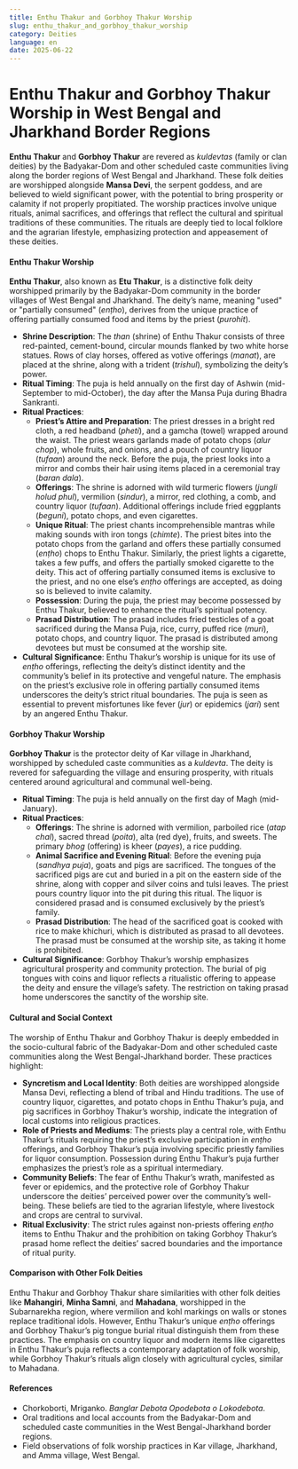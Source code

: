 ```yaml
---
title: Enthu Thakur and Gorbhoy Thakur Worship
slug: enthu_thakur_and_gorbhoy_thakur_worship
category: Deities
language: en
date: 2025-06-22
---
```


# Enthu Thakur and Gorbhoy Thakur Worship in West Bengal and Jharkhand Border Regions

**Enthu Thakur** and **Gorbhoy Thakur** are revered as *kuldevtas* (family or clan deities) by the Badyakar-Dom and other scheduled caste communities living along the border regions of West Bengal and Jharkhand. These folk deities are worshipped alongside **Mansa Devi**, the serpent goddess, and are believed to wield significant power, with the potential to bring prosperity or calamity if not properly propitiated. The worship practices involve unique rituals, animal sacrifices, and offerings that reflect the cultural and spiritual traditions of these communities. The rituals are deeply tied to local folklore and the agrarian lifestyle, emphasizing protection and appeasement of these deities.

#### Enthu Thakur Worship
**Enthu Thakur**, also known as **Etu Thakur**, is a distinctive folk deity worshipped primarily by the Badyakar-Dom community in the border villages of West Bengal and Jharkhand. The deity’s name, meaning "used" or "partially consumed" (*enṭho*), derives from the unique practice of offering partially consumed food and items by the priest (*purohit*).

- **Shrine Description**: The *than* (shrine) of Enthu Thakur consists of three red-painted, cement-bound, circular mounds flanked by two white horse statues. Rows of clay horses, offered as votive offerings (*manat*), are placed at the shrine, along with a trident (*trishul*), symbolizing the deity’s power.
- **Ritual Timing**: The puja is held annually on the first day of Ashwin (mid-September to mid-October), the day after the Mansa Puja during Bhadra Sankranti.
- **Ritual Practices**:
  - **Priest’s Attire and Preparation**: The priest dresses in a bright red cloth, a red headband (*pheti*), and a gamcha (towel) wrapped around the waist. The priest wears garlands made of potato chops (*alur chop*), whole fruits, and onions, and a pouch of country liquor (*tufaan*) around the neck. Before the puja, the priest looks into a mirror and combs their hair using items placed in a ceremonial tray (*baran dala*).
  - **Offerings**: The shrine is adorned with wild turmeric flowers (*jungli holud phul*), vermilion (*sindur*), a mirror, red clothing, a comb, and country liquor (*tufaan*). Additional offerings include fried eggplants (*beguni*), potato chops, and even cigarettes.
  - **Unique Ritual**: The priest chants incomprehensible mantras while making sounds with iron tongs (*chimte*). The priest bites into the potato chops from the garland and offers these partially consumed (*enṭho*) chops to Enthu Thakur. Similarly, the priest lights a cigarette, takes a few puffs, and offers the partially smoked cigarette to the deity. This act of offering partially consumed items is exclusive to the priest, and no one else’s *enṭho* offerings are accepted, as doing so is believed to invite calamity.
  - **Possession**: During the puja, the priest may become possessed by Enthu Thakur, believed to enhance the ritual’s spiritual potency.
  - **Prasad Distribution**: The prasad includes fried testicles of a goat sacrificed during the Mansa Puja, rice, curry, puffed rice (*muri*), potato chops, and country liquor. The prasad is distributed among devotees but must be consumed at the worship site.
- **Cultural Significance**: Enthu Thakur’s worship is unique for its use of *enṭho* offerings, reflecting the deity’s distinct identity and the community’s belief in its protective and vengeful nature. The emphasis on the priest’s exclusive role in offering partially consumed items underscores the deity’s strict ritual boundaries. The puja is seen as essential to prevent misfortunes like fever (*jur*) or epidemics (*jari*) sent by an angered Enthu Thakur.

#### Gorbhoy Thakur Worship
**Gorbhoy Thakur** is the protector deity of Kar village in Jharkhand, worshipped by scheduled caste communities as a *kuldevta*. The deity is revered for safeguarding the village and ensuring prosperity, with rituals centered around agricultural and communal well-being.

- **Ritual Timing**: The puja is held annually on the first day of Magh (mid-January).
- **Ritual Practices**:
  - **Offerings**: The shrine is adorned with vermilion, parboiled rice (*atap chal*), sacred thread (*poita*), alta (red dye), fruits, and sweets. The primary *bhog* (offering) is kheer (*payes*), a rice pudding.
  - **Animal Sacrifice and Evening Ritual**: Before the evening puja (*sandhya puja*), goats and pigs are sacrificed. The tongues of the sacrificed pigs are cut and buried in a pit on the eastern side of the shrine, along with copper and silver coins and tulsi leaves. The priest pours country liquor into the pit during this ritual. The liquor is considered prasad and is consumed exclusively by the priest’s family.
  - **Prasad Distribution**: The head of the sacrificed goat is cooked with rice to make khichuri, which is distributed as prasad to all devotees. The prasad must be consumed at the worship site, as taking it home is prohibited.
- **Cultural Significance**: Gorbhoy Thakur’s worship emphasizes agricultural prosperity and community protection. The burial of pig tongues with coins and liquor reflects a ritualistic offering to appease the deity and ensure the village’s safety. The restriction on taking prasad home underscores the sanctity of the worship site.

#### Cultural and Social Context
The worship of Enthu Thakur and Gorbhoy Thakur is deeply embedded in the socio-cultural fabric of the Badyakar-Dom and other scheduled caste communities along the West Bengal-Jharkhand border. These practices highlight:
- **Syncretism and Local Identity**: Both deities are worshipped alongside Mansa Devi, reflecting a blend of tribal and Hindu traditions. The use of country liquor, cigarettes, and potato chops in Enthu Thakur’s puja, and pig sacrifices in Gorbhoy Thakur’s worship, indicate the integration of local customs into religious practices.
- **Role of Priests and Mediums**: The priests play a central role, with Enthu Thakur’s rituals requiring the priest’s exclusive participation in *enṭho* offerings, and Gorbhoy Thakur’s puja involving specific priestly families for liquor consumption. Possession during Enthu Thakur’s puja further emphasizes the priest’s role as a spiritual intermediary.
- **Community Beliefs**: The fear of Enthu Thakur’s wrath, manifested as fever or epidemics, and the protective role of Gorbhoy Thakur underscore the deities’ perceived power over the community’s well-being. These beliefs are tied to the agrarian lifestyle, where livestock and crops are central to survival.
- **Ritual Exclusivity**: The strict rules against non-priests offering *enṭho* items to Enthu Thakur and the prohibition on taking Gorbhoy Thakur’s prasad home reflect the deities’ sacred boundaries and the importance of ritual purity.

#### Comparison with Other Folk Deities
Enthu Thakur and Gorbhoy Thakur share similarities with other folk deities like **Mahangiri**, **Minha Samni**, and **Mahadana**, worshipped in the Subarnarekha region, where vermilion and kohl markings on walls or stones replace traditional idols. However, Enthu Thakur’s unique *enṭho* offerings and Gorbhoy Thakur’s pig tongue burial ritual distinguish them from these practices. The emphasis on country liquor and modern items like cigarettes in Enthu Thakur’s puja reflects a contemporary adaptation of folk worship, while Gorbhoy Thakur’s rituals align closely with agricultural cycles, similar to Mahadana.

#### References

- Chorkoborti, Mriganko. *Banglar Debota Opodebota o Lokodebota*.
- Oral traditions and local accounts from the Badyakar-Dom and scheduled caste communities in the West Bengal-Jharkhand border regions.
- Field observations of folk worship practices in Kar village, Jharkhand, and Amma village, West Bengal.
